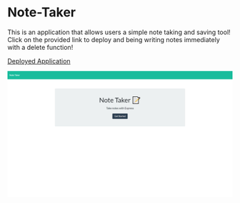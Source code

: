 # Note-Taker

This is an application that allows users a simple note taking and saving tool! Click on the provided link to deploy and being writing notes immediately with a delete function!

[Deployed Application](https://vast-cove-69501.herokuapp.com/)

![Note-Taker](note-taker.png)

